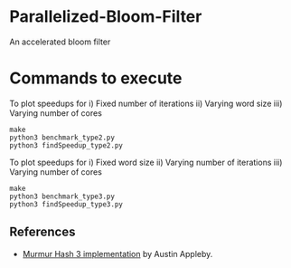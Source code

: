 # Parallelized-Bloom-Filter

An accelerated bloom filter



# Commands to execute  

To plot speedups for i) Fixed number of iterations ii) Varying word size iii) Varying number of cores
```
make  
python3 benchmark_type2.py  
python3 findSpeedup_type2.py
```

To plot speedups for i) Fixed word size ii) Varying number of iterations iii) Varying number of cores
```
make  
python3 benchmark_type3.py  
python3 findSpeedup_type3.py
```


## References
* [Murmur Hash 3 implementation](https://github.com/aappleby/smhasher) by Austin Appleby.  
